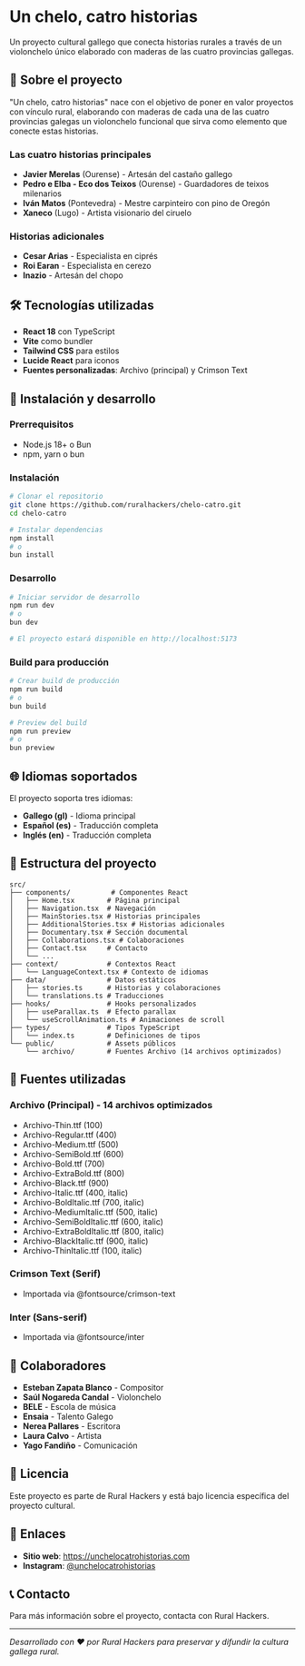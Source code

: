 # Un chelo, catro historias

Un proyecto cultural gallego que conecta historias rurales a través de un violonchelo único elaborado con maderas de las cuatro provincias gallegas.

## 🎻 Sobre el proyecto

"Un chelo, catro historias" nace con el objetivo de poner en valor proyectos con vínculo rural, elaborando con maderas de cada una de las cuatro provincias galegas un violonchelo funcional que sirva como elemento que conecte estas historias.

### Las cuatro historias principales

- **Javier Merelas** (Ourense) - Artesán del castaño gallego
- **Pedro e Elba - Eco dos Teixos** (Ourense) - Guardadores de teixos milenarios
- **Iván Matos** (Pontevedra) - Mestre carpinteiro con pino de Oregón
- **Xaneco** (Lugo) - Artista visionario del ciruelo

### Historias adicionales

- **Cesar Arias** - Especialista en ciprés
- **Roi Earan** - Especialista en cerezo
- **Inazio** - Artesán del chopo

## 🛠️ Tecnologías utilizadas

- **React 18** con TypeScript
- **Vite** como bundler
- **Tailwind CSS** para estilos
- **Lucide React** para iconos
- **Fuentes personalizadas**: Archivo (principal) y Crimson Text

## 🚀 Instalación y desarrollo

### Prerrequisitos

- Node.js 18+ o Bun
- npm, yarn o bun

### Instalación

```bash
# Clonar el repositorio
git clone https://github.com/ruralhackers/chelo-catro.git
cd chelo-catro

# Instalar dependencias
npm install
# o
bun install
```

### Desarrollo

```bash
# Iniciar servidor de desarrollo
npm run dev
# o
bun dev

# El proyecto estará disponible en http://localhost:5173
```

### Build para producción

```bash
# Crear build de producción
npm run build
# o
bun build

# Preview del build
npm run preview
# o
bun preview
```

## 🌐 Idiomas soportados

El proyecto soporta tres idiomas:

- **Gallego (gl)** - Idioma principal
- **Español (es)** - Traducción completa
- **Inglés (en)** - Traducción completa

## 📁 Estructura del proyecto

```
src/
├── components/          # Componentes React
│   ├── Home.tsx        # Página principal
│   ├── Navigation.tsx  # Navegación
│   ├── MainStories.tsx # Historias principales
│   ├── AdditionalStories.tsx # Historias adicionales
│   ├── Documentary.tsx # Sección documental
│   ├── Collaborations.tsx # Colaboraciones
│   ├── Contact.tsx     # Contacto
│   └── ...
├── context/            # Contextos React
│   └── LanguageContext.tsx # Contexto de idiomas
├── data/               # Datos estáticos
│   ├── stories.ts      # Historias y colaboraciones
│   └── translations.ts # Traducciones
├── hooks/              # Hooks personalizados
│   ├── useParallax.ts  # Efecto parallax
│   └── useScrollAnimation.ts # Animaciones de scroll
├── types/              # Tipos TypeScript
│   └── index.ts        # Definiciones de tipos
└── public/             # Assets públicos
    └── archivo/        # Fuentes Archivo (14 archivos optimizados)
```

## 🎨 Fuentes utilizadas

### Archivo (Principal) - 14 archivos optimizados
- Archivo-Thin.ttf (100)
- Archivo-Regular.ttf (400)
- Archivo-Medium.ttf (500)
- Archivo-SemiBold.ttf (600)
- Archivo-Bold.ttf (700)
- Archivo-ExtraBold.ttf (800)
- Archivo-Black.ttf (900)
- Archivo-Italic.ttf (400, italic)
- Archivo-BoldItalic.ttf (700, italic)
- Archivo-MediumItalic.ttf (500, italic)
- Archivo-SemiBoldItalic.ttf (600, italic)
- Archivo-ExtraBoldItalic.ttf (800, italic)
- Archivo-BlackItalic.ttf (900, italic)
- Archivo-ThinItalic.ttf (100, italic)

### Crimson Text (Serif)
- Importada via @fontsource/crimson-text

### Inter (Sans-serif)
- Importada via @fontsource/inter

## 🤝 Colaboradores

- **Esteban Zapata Blanco** - Compositor
- **Saúl Nogareda Candal** - Violonchelo
- **BELE** - Escola de música
- **Ensaia** - Talento Galego
- **Nerea Pallares** - Escritora
- **Laura Calvo** - Artista
- **Yago Fandiño** - Comunicación

## 📄 Licencia

Este proyecto es parte de Rural Hackers y está bajo licencia específica del proyecto cultural.

## 🔗 Enlaces

- **Sitio web**: https://unchelocatrohistorias.com
- **Instagram**: [@unchelocatrohistorias](https://instagram.com/unchelocatrohistorias)

## 📞 Contacto

Para más información sobre el proyecto, contacta con Rural Hackers.

---

*Desarrollado con ❤️ por Rural Hackers para preservar y difundir la cultura gallega rural.*
